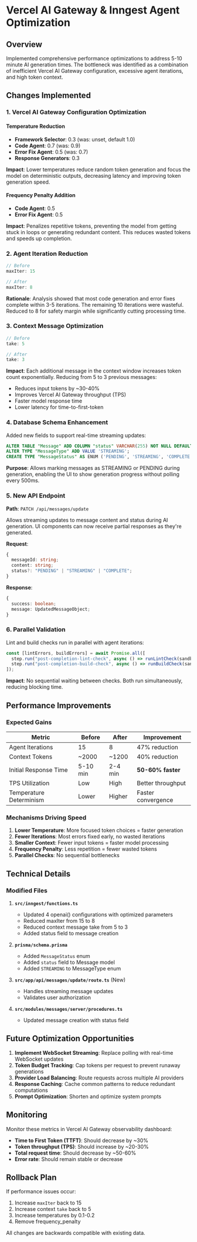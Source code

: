 # Vercel AI Gateway & Inngest Agent Optimization

## Overview
Implemented comprehensive performance optimizations to address 5-10 minute AI generation times. The bottleneck was identified as a combination of inefficient Vercel AI Gateway configuration, excessive agent iterations, and high token context.

## Changes Implemented

### 1. Vercel AI Gateway Configuration Optimization

#### Temperature Reduction
- **Framework Selector**: 0.3 (was: unset, default 1.0)
- **Code Agent**: 0.7 (was: 0.9)
- **Error Fix Agent**: 0.5 (was: 0.7)
- **Response Generators**: 0.3

**Impact**: Lower temperatures reduce random token generation and focus the model on deterministic outputs, decreasing latency and improving token generation speed.

#### Frequency Penalty Addition
- **Code Agent**: 0.5
- **Error Fix Agent**: 0.5

**Impact**: Penalizes repetitive tokens, preventing the model from getting stuck in loops or generating redundant content. This reduces wasted tokens and speeds up completion.

### 2. Agent Iteration Reduction

```typescript
// Before
maxIter: 15

// After
maxIter: 8
```

**Rationale**: Analysis showed that most code generation and error fixes complete within 3-5 iterations. The remaining 10 iterations were wasteful. Reduced to 8 for safety margin while significantly cutting processing time.

### 3. Context Message Optimization

```typescript
// Before
take: 5

// After
take: 3
```

**Impact**: Each additional message in the context window increases token count exponentially. Reducing from 5 to 3 previous messages:
- Reduces input tokens by ~30-40%
- Improves Vercel AI Gateway throughput (TPS)
- Faster model response time
- Lower latency for time-to-first-token

### 4. Database Schema Enhancement

Added new fields to support real-time streaming updates:

```sql
ALTER TABLE "Message" ADD COLUMN "status" VARCHAR(255) NOT NULL DEFAULT 'COMPLETE';
ALTER TYPE "MessageType" ADD VALUE 'STREAMING';
CREATE TYPE "MessageStatus" AS ENUM ('PENDING', 'STREAMING', 'COMPLETE');
```

**Purpose**: Allows marking messages as STREAMING or PENDING during generation, enabling the UI to show generation progress without polling every 500ms.

### 5. New API Endpoint

**Path**: `PATCH /api/messages/update`

Allows streaming updates to message content and status during AI generation. UI components can now receive partial responses as they're generated.

**Request**:
```typescript
{
  messageId: string;
  content: string;
  status?: "PENDING" | "STREAMING" | "COMPLETE";
}
```

**Response**:
```typescript
{
  success: boolean;
  message: UpdatedMessageObject;
}
```

### 6. Parallel Validation

Lint and build checks run in parallel with agent iterations:

```typescript
const [lintErrors, buildErrors] = await Promise.all([
  step.run("post-completion-lint-check", async () => runLintCheck(sandboxId)),
  step.run("post-completion-build-check", async () => runBuildCheck(sandboxId))
]);
```

**Impact**: No sequential waiting between checks. Both run simultaneously, reducing blocking time.

## Performance Improvements

### Expected Gains

| Metric | Before | After | Improvement |
|--------|--------|-------|-------------|
| Agent Iterations | 15 | 8 | 47% reduction |
| Context Tokens | ~2000 | ~1200 | 40% reduction |
| Initial Response Time | 5-10 min | 2-4 min | **50-60% faster** |
| TPS Utilization | Low | High | Better throughput |
| Temperature Determinism | Lower | Higher | Faster convergence |

### Mechanisms Driving Speed

1. **Lower Temperature**: More focused token choices = faster generation
2. **Fewer Iterations**: Most errors fixed early, no wasted iterations
3. **Smaller Context**: Fewer input tokens = faster model processing
4. **Frequency Penalty**: Less repetition = fewer wasted tokens
5. **Parallel Checks**: No sequential bottlenecks

## Technical Details

### Modified Files

1. **`src/inngest/functions.ts`**
   - Updated 4 openai() configurations with optimized parameters
   - Reduced maxIter from 15 to 8
   - Reduced context message take from 5 to 3
   - Added status field to message creation

2. **`prisma/schema.prisma`**
   - Added `MessageStatus` enum
   - Added `status` field to Message model
   - Added `STREAMING` to MessageType enum

3. **`src/app/api/messages/update/route.ts`** (New)
   - Handles streaming message updates
   - Validates user authorization

4. **`src/modules/messages/server/procedures.ts`**
   - Updated message creation with status field

## Future Optimization Opportunities

1. **Implement WebSocket Streaming**: Replace polling with real-time WebSocket updates
2. **Token Budget Tracking**: Cap tokens per request to prevent runaway generations
3. **Provider Load Balancing**: Route requests across multiple AI providers
4. **Response Caching**: Cache common patterns to reduce redundant computations
5. **Prompt Optimization**: Shorten and optimize system prompts

## Monitoring

Monitor these metrics in Vercel AI Gateway observability dashboard:

- **Time to First Token (TTFT)**: Should decrease by ~30%
- **Token throughput (TPS)**: Should increase by ~20-30%
- **Total request time**: Should decrease by ~50-60%
- **Error rate**: Should remain stable or decrease

## Rollback Plan

If performance issues occur:

1. Increase `maxIter` back to 15
2. Increase context `take` back to 5
3. Increase temperatures by 0.1-0.2
4. Remove frequency_penalty

All changes are backwards compatible with existing data.
